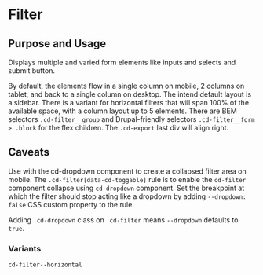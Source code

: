 # Filter

## Purpose and Usage
Displays multiple and varied form elements like inputs and selects and submit button.

By default, the elements flow in a single column on mobile, 2 columns on tablet, and back to a single column on desktop.
The intend default layout is a sidebar.
There is a variant for horizontal filters that will span 100% of the available space, with a column layout up to 5
elements.
There are BEM selectors `.cd-filter__group` and Drupal-friendly selectors `.cd-filter__form > .block` for the flex
children.
The `.cd-export` last div will align right.

## Caveats

Use with the cd-dropdown component to create a collapsed filter area on mobile.
The `.cd-filter[data-cd-toggable]` rule is to enable the `cd-filter` component collapse using `cd-dropdown` component. Set the breakpoint at which the filter should stop acting like a dropdown by adding `--dropdown: false` CSS custom property to the rule.

Adding `.cd-dropdown` class on `.cd-filter` means `--dropdown` defaults to `true`.

### Variants

```
cd-filter--horizontal

```
